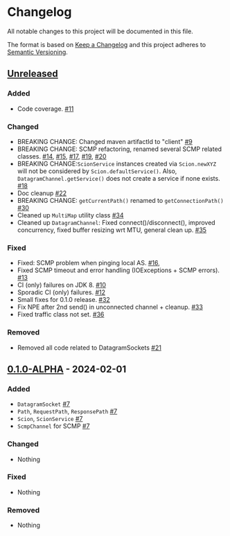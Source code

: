 # Changelog
All notable changes to this project will be documented in this file.

The format is based on [Keep a Changelog](http://keepachangelog.com/en/1.0.0/)
and this project adheres to [Semantic Versioning](http://semver.org/spec/v2.0.0.html).

## [Unreleased]
### Added
- Code coverage. [#11](https://github.com/tzaeschke/phtree-cpp/pull/11)
  
### Changed
- BREAKING CHANGE: Changed maven artifactId to "client"
  [#9](https://github.com/netsec-ethz/scion-java-client/pull/9)
- BREAKING CHANGE: SCMP refactoring, renamed several SCMP related classes.
  [#14](https://github.com/netsec-ethz/scion-java-client/pull/14), 
  [#15](https://github.com/netsec-ethz/scion-java-client/pull/15),
  [#17](https://github.com/netsec-ethz/scion-java-client/pull/17),
  [#19](https://github.com/netsec-ethz/scion-java-client/pull/19),
  [#20](https://github.com/netsec-ethz/scion-java-client/pull/21)
- BREAKING CHANGE:`ScionService` instances created via `Scion.newXYZ`
  will not be considered by `Scion.defaultService()`. Also, `DatagramChannel.getService()`
  does not create a service if none exists.
  [#18](https://github.com/netsec-ethz/scion-java-client/pull/18)
- Doc cleanup
  [#22](https://github.com/netsec-ethz/scion-java-client/pull/22)
- BREAKING CHANGE: `getCurrentPath()` renamed to `getConnectionPath()`
  [#30](https://github.com/netsec-ethz/scion-java-client/pull/30)
- Cleaned up `MultiMap` utility class 
  [#34](https://github.com/netsec-ethz/scion-java-client/pull/34)
- Cleaned up `DatagramChannel`: Fixed connect()/disconnect(), improved concurrency,
  fixed buffer resizing wrt MTU, general clean up.
  [#35](https://github.com/netsec-ethz/scion-java-client/pull/35)

### Fixed
- Fixed: SCMP problem when pinging local AS.
  [#16](https://github.com/netsec-ethz/scion-java-client/pull/16),
- Fixed SCMP timeout and error handling (IOExceptions + SCMP errors).
  [#13](https://github.com/netsec-ethz/scion-java-client/pull/13)
- CI (only) failures on JDK 8. [#10](https://github.com/netsec-ethz/scion-java-client/pull/10)
- Sporadic CI (only) failures. [#12](https://github.com/netsec-ethz/scion-java-client/pull/12)
- Small fixes for 0.1.0 release. [#32](https://github.com/netsec-ethz/scion-java-client/pull/32)
- Fix NPE after 2nd send() in unconnected channel + cleanup. 
  [#33](https://github.com/netsec-ethz/scion-java-client/pull/33)
- Fixed traffic class not set. [#36](https://github.com/netsec-ethz/scion-java-client/pull/36)

### Removed

- Removed all code related to DatagramSockets
  [#21](https://github.com/netsec-ethz/scion-java-client/pull/21)


## [0.1.0-ALPHA] - 2024-02-01

### Added
- `DatagramSocket` [#7](https://github.com/netsec-ethz/scion-java-client/pull/7)
- `Path`, `RequestPath`, `ResponsePath` [#7](https://github.com/netsec-ethz/scion-java-client/pull/7)
- `Scion`, `ScionService` [#7](https://github.com/netsec-ethz/scion-java-client/pull/7)
- `ScmpChannel` for SCMP [#7](https://github.com/netsec-ethz/scion-java-client/pull/7)

### Changed
- Nothing

### Fixed
- Nothing

### Removed
- Nothing

[Unreleased]: https://github.com/netsec-ethz/scion-java-client/compare/v0.1.0-ALPHA...HEAD
[0.1.0-ALPHA]: https://github.com/netsec-ethz/scion-java-client/compare/init_root_commit...v0.1.0-ALPHA

